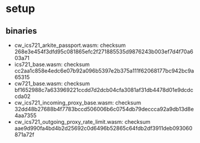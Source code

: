 # setup

## binaries

- cw_ics721_arkite_passport.wasm: checksum 268e3e454f3dfd95c081865efc2f271885535d9876243b003ef7d4f70a603a71
- ics721_base.wasm: checksum cc2aa1c858e4edc6e07b92a096b5397e2b375a111f62068177bc942bc9a65315
- cw721_base.wasm: checksum bf1652988c7a633969221ccdd7d2dcb04cfa3081af31db4478d01e9dcdccda02
- cw_ics721_incoming_proxy_base.wasm: checksum 32dd48b27688b4f7783bccd506006b6c0754db79deccca92a9db13d8e4aa7355
- cw_ics721_outgoing_proxy_rate_limit.wasm: checksum aae9d990fa4bd4b2d25692c0d6496b52865c64fdb2df3911deb093060871a72f
